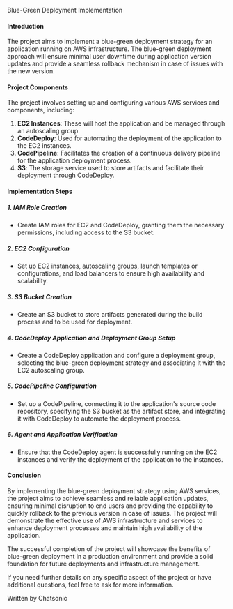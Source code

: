  Blue-Green Deployment Implementation

#### Introduction
The project aims to implement a blue-green deployment strategy for an application running on AWS infrastructure. The blue-green deployment approach will ensure minimal user downtime during application version updates and provide a seamless rollback mechanism in case of issues with the new version.

#### Project Components
The project involves setting up and configuring various AWS services and components, including:

1. **EC2 Instances**: These will host the application and be managed through an autoscaling group.
2. **CodeDeploy**: Used for automating the deployment of the application to the EC2 instances.
3. **CodePipeline**: Facilitates the creation of a continuous delivery pipeline for the application deployment process.
4. **S3**: The storage service used to store artifacts and facilitate their deployment through CodeDeploy.

#### Implementation Steps

##### 1. IAM Role Creation
- Create IAM roles for EC2 and CodeDeploy, granting them the necessary permissions, including access to the S3 bucket.

##### 2. EC2 Configuration
- Set up EC2 instances, autoscaling groups, launch templates or configurations, and load balancers to ensure high availability and scalability.

##### 3. S3 Bucket Creation
- Create an S3 bucket to store artifacts generated during the build process and to be used for deployment.

##### 4. CodeDeploy Application and Deployment Group Setup
- Create a CodeDeploy application and configure a deployment group, selecting the blue-green deployment strategy and associating it with the EC2 autoscaling group.

##### 5. CodePipeline Configuration
- Set up a CodePipeline, connecting it to the application's source code repository, specifying the S3 bucket as the artifact store, and integrating it with CodeDeploy to automate the deployment process.

##### 6. Agent and Application Verification
- Ensure that the CodeDeploy agent is successfully running on the EC2 instances and verify the deployment of the application to the instances.

#### Conclusion
By implementing the blue-green deployment strategy using AWS services, the project aims to achieve seamless and reliable application updates, ensuring minimal disruption to end users and providing the capability to quickly rollback to the previous version in case of issues. The project will demonstrate the effective use of AWS infrastructure and services to enhance deployment processes and maintain high availability of the application.

The successful completion of the project will showcase the benefits of blue-green deployment in a production environment and provide a solid foundation for future deployments and infrastructure management.

If you need further details on any specific aspect of the project or have additional questions, feel free to ask for more information.

Written by Chatsonic
